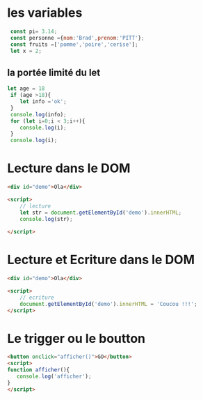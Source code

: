 # les variables
```js
 const pi= 3.14;
 const personne ={nom:'Brad',prenom:'PITT'};
 const fruits =['pomme','poire','cerise'];
 let x = 2;
```
## la portée limité du let
```js
let age = 18
 if (age >18){
    let info ='ok';
 }
 console.log(info);
 for (let i=0;i < 3;i++){
    console.log(i);
 }
 console.log(i);
```


# Lecture  dans le DOM
```html
<div id="demo">Ola</div>

<script>
    // lecture
    let str = document.getElementById('demo').innerHTML;
    console.log(str);
    
</script>
```



# Lecture et Ecriture dans le DOM
```html
<div id="demo">Ola</div>

<script>
    // ecriture
    document.getElementById('demo').innerHTML = 'Coucou !!!';
</script>
```

# Le trigger ou le boutton
```html
<button onclick="afficher()">GO</button>
<script>
function afficher(){
   console.log('afficher');
}
</script>
```

